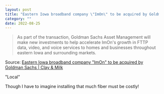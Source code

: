 ```yaml
---
layout: post
title: "Eastern Iowa broadband company \"ImOn\" to be acquired by Goldman Sachs"
category: ""
date: 2022-08-25
---
```


>As part of the transaction, Goldman Sachs Asset Management will make new investments to help accelerate ImOn's growth in FTTP data, video, and voice services to homes and businesses throughout eastern Iowa and surrounding markets.

Source: [Eastern Iowa broadband company "ImOn" to be acquired by Goldman Sachs | Clay & Milk](https://clayandmilk.com/2022/02/17/eastern-iowa-broadband-company-imon-to-be-acquired-by-goldman-sachs/)

"Local"

Though I have to imagine installing that much fiber must be costly!
